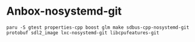 # Anbox-nosystemd-git
`paru -S gtest properties-cpp boost glm make sdbus-cpp-nosystemd-git protobuf sdl2_image lxc-nosystemd-git libcpufeatures-git`
